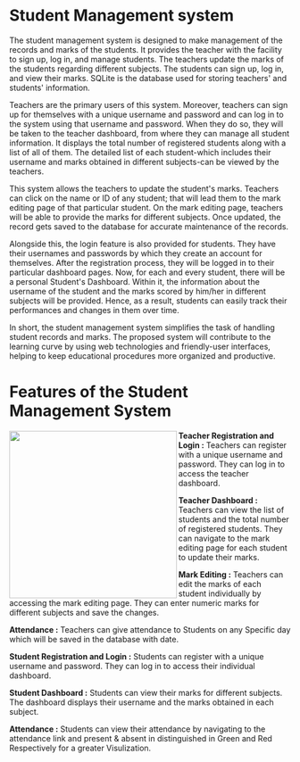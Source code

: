 # Student Management system

The student management system is designed to make management of the records and marks of the students. It provides the teacher with the facility to sign up, log in, and manage students. The teachers update the marks of the students regarding different subjects. The students can sign up, log in, and view their marks. SQLite is the database used for storing teachers' and students' information.

Teachers are the primary users of this system. Moreover, teachers can sign up for themselves with a unique username and password and can log in to the system using that username and password. When they do so, they will be taken to the teacher dashboard, from where they can manage all student information. It displays the total number of registered students along with a list of all of them. The detailed list of each student-which includes their username and marks obtained in different subjects-can be viewed by the teachers.

This system allows the teachers to update the student's marks. Teachers can click on the name or ID of any student; that will lead them to the mark editing page of that particular student. On the mark editing page, teachers will be able to provide the marks for different subjects. Once updated, the record gets saved to the database for accurate maintenance of the records.

Alongside this, the login feature is also provided for students. They have their usernames and passwords by which they create an account for themselves. After the registration process, they will be logged in to their particular dashboard pages. Now, for each and every student, there will be a personal Student's Dashboard. Within it, the information about the username of the student and the marks scored by him/her in different subjects will be provided. Hence, as a result, students can easily track their performances and changes in them over time.

In short, the student management system simplifies the task of handling student records and marks. The proposed system will contribute to the learning curve by using web technologies and friendly-user interfaces, helping to keep educational procedures more organized and productive.

# Features of the Student Management System 

<img align="left" height="300px" src="https://smartstudent.app/media/2022/09/managment-software.png">

<b> Teacher Registration and Login :</b> Teachers can register with a unique username and password. They can log in to access the teacher dashboard.

<b> Teacher Dashboard :</b> Teachers can view the list of students and the total number of registered students. They can navigate to the mark editing page for each student to update their marks.

<b> Mark Editing :</b> Teachers can edit the marks of each student individually by accessing the mark editing page. They can enter numeric marks for different subjects and save the changes.

<b> Attendance :</b> Teachers can give attendance to Students on any Specific day which will be saved in the database with date.
                                
<b> Student Registration and Login :</b> Students can register with a unique username and password. They can log in to access their individual dashboard.
                                
<b> Student Dashboard :</b> Students can view their marks for different subjects. The dashboard displays their username and the marks obtained in each subject.

<b> Attendance :</b> Students can view their attendance by navigating to the attendance link and present & absent in distinguished in Green and Red Respectively for a greater Visulization.
                                
